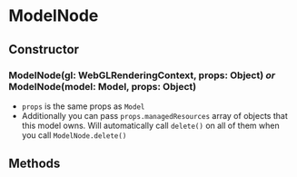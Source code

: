 # ModelNode

## Constructor

### ModelNode(gl: WebGLRenderingContext, props: Object) _or_ ModelNode(model: Model, props: Object)

* `props` is the same props as `Model`
* Additionally you can pass `props.managedResources` array of objects that this model owns.
Will automatically call `delete()` on all of them when you call `ModelNode.delete()`

## Methods


